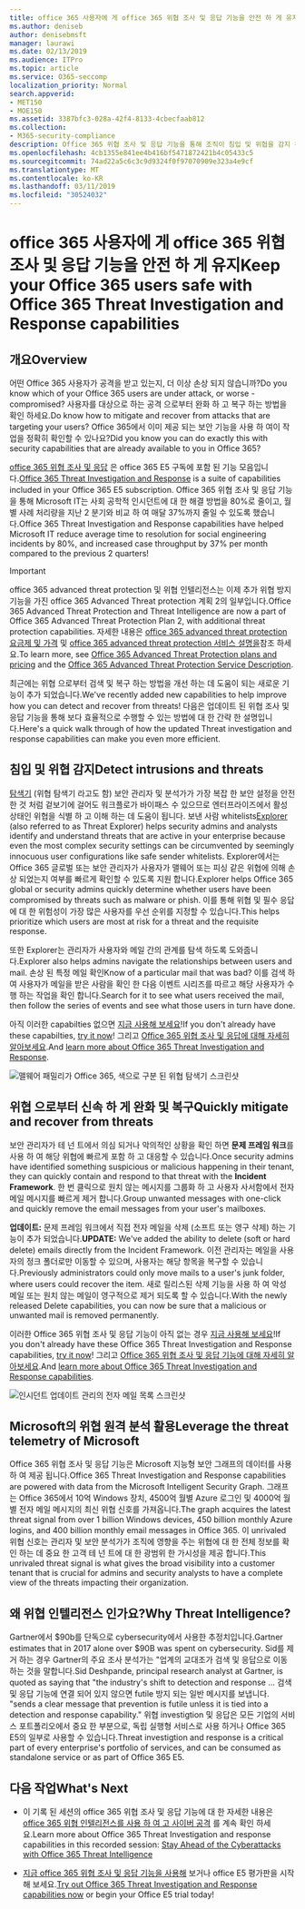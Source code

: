 ```yaml
---
title: office 365 사용자에 게 office 365 위협 조사 및 응답 기능을 안전 하 게 유지
ms.author: deniseb
author: denisebmsft
manager: laurawi
ms.date: 02/13/2019
ms.audience: ITPro
ms.topic: article
ms.service: O365-seccomp
localization_priority: Normal
search.appverid:
- MET150
- MOE150
ms.assetid: 3387bfc3-028a-42f4-8133-4cbecfaab812
ms.collection:
- M365-security-compliance
description: Office 365 위협 조사 및 응답 기능을 통해 조직이 침입 및 위협을 감지 하 고 위협 으로부터 신속 하 게 완화 및 복구할 수 있는 방법을 알아봅니다.
ms.openlocfilehash: 4cb1355e841ee4b416bf5471872421b4c05433c5
ms.sourcegitcommit: 74ad22a5c6c3c9d9324f0f97070909e323a4e9cf
ms.translationtype: MT
ms.contentlocale: ko-KR
ms.lasthandoff: 03/11/2019
ms.locfileid: "30524032"
---
```

# <a name="keep-your-office-365-users-safe-with-office-365-threat-investigation-and-response-capabilities"></a><span data-ttu-id="0ce7a-103">office 365 사용자에 게 office 365 위협 조사 및 응답 기능을 안전 하 게 유지</span><span class="sxs-lookup"><span data-stu-id="0ce7a-103">Keep your Office 365 users safe with Office 365 Threat Investigation and Response capabilities</span></span>

## <a name="overview"></a><span data-ttu-id="0ce7a-104">개요</span><span class="sxs-lookup"><span data-stu-id="0ce7a-104">Overview</span></span>

<span data-ttu-id="0ce7a-105">어떤 Office 365 사용자가 공격을 받고 있는지, 더 이상 손상 되지 않습니까?</span><span class="sxs-lookup"><span data-stu-id="0ce7a-105">Do you know which of your Office 365 users are under attack, or worse - compromised?</span></span> <span data-ttu-id="0ce7a-106">사용자를 대상으로 하는 공격 으로부터 완화 하 고 복구 하는 방법을 확인 하세요.</span><span class="sxs-lookup"><span data-stu-id="0ce7a-106">Do know how to mitigate and recover from attacks that are targeting your users?</span></span> <span data-ttu-id="0ce7a-107">Office 365에서 이미 제공 되는 보안 기능을 사용 하 여이 작업을 정확히 확인할 수 있나요?</span><span class="sxs-lookup"><span data-stu-id="0ce7a-107">Did you know you can do exactly this with security capabilities that are already available to you in Office 365?</span></span> 
  
<span data-ttu-id="0ce7a-108">[office 365 위협 조사 및 응답](office-365-ti.md) 은 office 365 E5 구독에 포함 된 기능 모음입니다.</span><span class="sxs-lookup"><span data-stu-id="0ce7a-108">[Office 365 Threat Investigation and Response](office-365-ti.md) is a suite of capabilities included in your Office 365 E5 subscription.</span></span> <span data-ttu-id="0ce7a-109">Office 365 위협 조사 및 응답 기능을 통해 Microsoft IT는 사회 공학적 인시던트에 대 한 해결 방법을 80%로 줄이고, 월별 사례 처리량을 지난 2 분기와 비교 하 여 매달 37%까지 줄일 수 있도록 했습니다.</span><span class="sxs-lookup"><span data-stu-id="0ce7a-109">Office 365 Threat Investigation and Response capabilities have helped Microsoft IT reduce average time to resolution for social engineering incidents by 80%, and increased case throughput by 37% per month compared to the previous 2 quarters!</span></span> 

> [!IMPORTANT]
> <span data-ttu-id="0ce7a-110">office 365 advanced threat protection 및 위협 인텔리전스는 이제 추가 위협 방지 기능을 가진 office 365 Advanced Threat protection 계획 2의 일부입니다.</span><span class="sxs-lookup"><span data-stu-id="0ce7a-110">Office 365 Advanced Threat Protection and Threat Intelligence are now a part of Office 365 Advanced Threat Protection Plan 2, with additional threat protection capabilities.</span></span> <span data-ttu-id="0ce7a-111">자세한 내용은 [office 365 advanced threat protection 요금제 및 가격](https://products.office.com/exchange/advance-threat-protection) 및 [office 365 advanced threat protection 서비스 설명을](https://docs.microsoft.com/office365/servicedescriptions/office-365-advanced-threat-protection-service-description)참조 하세요.</span><span class="sxs-lookup"><span data-stu-id="0ce7a-111">To learn more, see [Office 365 Advanced Threat Protection plans and pricing](https://products.office.com/exchange/advance-threat-protection) and the [Office 365 Advanced Threat Protection Service Description](https://docs.microsoft.com/office365/servicedescriptions/office-365-advanced-threat-protection-service-description).</span></span>
  
<span data-ttu-id="0ce7a-112">최근에는 위협 으로부터 검색 및 복구 하는 방법을 개선 하는 데 도움이 되는 새로운 기능이 추가 되었습니다.</span><span class="sxs-lookup"><span data-stu-id="0ce7a-112">We've recently added new capabilities to help improve how you can detect and recover from threats!</span></span> <span data-ttu-id="0ce7a-113">다음은 업데이트 된 위협 조사 및 응답 기능을 통해 보다 효율적으로 수행할 수 있는 방법에 대 한 간략 한 설명입니다.</span><span class="sxs-lookup"><span data-stu-id="0ce7a-113">Here's a quick walk through of how the updated Threat investigation and response capabilities can make you even more efficient.</span></span>
  
## <a name="detect-intrusions-and-threats"></a><span data-ttu-id="0ce7a-114">침입 및 위협 감지</span><span class="sxs-lookup"><span data-stu-id="0ce7a-114">Detect intrusions and threats</span></span>

<span data-ttu-id="0ce7a-115">[탐색기](use-explorer-in-security-and-compliance.md) (위협 탐색기 라고도 함) 보안 관리자 및 분석가가 가장 복잡 한 보안 설정을 안전한 것 처럼 겉보기에 걸어도 워크플로가 바이패스 수 있으므로 엔터프라이즈에서 활성 상태인 위협을 식별 하 고 이해 하는 데 도움이 됩니다. 보낸 사람 whitelists</span><span class="sxs-lookup"><span data-stu-id="0ce7a-115">[Explorer](use-explorer-in-security-and-compliance.md) (also referred to as Threat Explorer) helps security admins and analysts identify and understand threats that are active in your enterprise because even the most complex security settings can be circumvented by seemingly innocuous user configurations like safe sender whitelists.</span></span> <span data-ttu-id="0ce7a-116">Explorer에서는 Office 365 글로벌 또는 보안 관리자가 사용자가 맬웨어 또는 피싱 같은 위협에 의해 손상 되었는지 여부를 빠르게 확인할 수 있도록 지원 합니다.</span><span class="sxs-lookup"><span data-stu-id="0ce7a-116">Explorer helps Office 365 global or security admins quickly determine whether users have been compromised by threats such as malware or phish.</span></span> <span data-ttu-id="0ce7a-117">이를 통해 위협 및 필수 응답에 대 한 위험성이 가장 많은 사용자를 우선 순위를 지정할 수 있습니다.</span><span class="sxs-lookup"><span data-stu-id="0ce7a-117">This helps prioritize which users are most at risk for a threat and the requisite response.</span></span> 
  
<span data-ttu-id="0ce7a-118">또한 Explorer는 관리자가 사용자와 메일 간의 관계를 탐색 하도록 도와줍니다.</span><span class="sxs-lookup"><span data-stu-id="0ce7a-118">Explorer also helps admins navigate the relationships between users and mail.</span></span> <span data-ttu-id="0ce7a-119">손상 된 특정 메일 확인</span><span class="sxs-lookup"><span data-stu-id="0ce7a-119">Know of a particular mail that was bad?</span></span> <span data-ttu-id="0ce7a-120">이를 검색 하 여 사용자가 메일을 받은 사람을 확인 한 다음 이벤트 시리즈를 따르고 해당 사용자가 수행 하는 작업을 확인 합니다.</span><span class="sxs-lookup"><span data-stu-id="0ce7a-120">Search for it to see what users received the mail, then follow the series of events and see what those users in turn have done.</span></span>

<span data-ttu-id="0ce7a-121">아직 이러한 capabilties 없으면 [지금 사용해 보세요](https://aka.ms/tryo365threatintel3)!</span><span class="sxs-lookup"><span data-stu-id="0ce7a-121">If you don't already have these capabilties, [try it now](https://aka.ms/tryo365threatintel3)!</span></span> <span data-ttu-id="0ce7a-122">그리고 [Office 365 위협 조사 및 응답에 대해 자세히 알아보세요](https://aka.ms/readmoreabouto365threatintel).</span><span class="sxs-lookup"><span data-stu-id="0ce7a-122">And [learn more about Office 365 Threat Investigation and Response](https://aka.ms/readmoreabouto365threatintel).</span></span>
  
![맬웨어 패밀리가 Office 365, 색으로 구분 된 위협 탐색기 스크린샷](media/591338dd-252a-437d-b5f2-87aa42e74b0c.png)
  
## <a name="quickly-mitigate-and-recover-from-threats"></a><span data-ttu-id="0ce7a-124">위협 으로부터 신속 하 게 완화 및 복구</span><span class="sxs-lookup"><span data-stu-id="0ce7a-124">Quickly mitigate and recover from threats</span></span>

<span data-ttu-id="0ce7a-125">보안 관리자가 테 넌 트에서 의심 되거나 악의적인 상황을 확인 하면 **문제 프레임 워크**를 사용 하 여 해당 위협에 빠르게 포함 하 고 대응할 수 있습니다.</span><span class="sxs-lookup"><span data-stu-id="0ce7a-125">Once security admins have identified something suspicious or malicious happening in their tenant, they can quickly contain and respond to that threat with the **Incident Framework**.</span></span> <span data-ttu-id="0ce7a-126">한 번 클릭으로 원치 않는 메시지를 그룹화 하 고 사용자 사서함에서 전자 메일 메시지를 빠르게 제거 합니다.</span><span class="sxs-lookup"><span data-stu-id="0ce7a-126">Group unwanted messages with one-click and quickly remove the email messages from your user's mailboxes.</span></span> 
  
 <span data-ttu-id="0ce7a-127">**업데이트:** 문제 프레임 워크에서 직접 전자 메일을 삭제 (소프트 또는 영구 삭제) 하는 기능이 추가 되었습니다.</span><span class="sxs-lookup"><span data-stu-id="0ce7a-127">**UPDATE:** We've added the ability to delete (soft or hard delete) emails directly from the Incident Framework.</span></span> <span data-ttu-id="0ce7a-128">이전 관리자는 메일을 사용자의 정크 폴더로만 이동할 수 있으며, 사용자는 해당 항목을 복구할 수 있습니다.</span><span class="sxs-lookup"><span data-stu-id="0ce7a-128">Previously administrators could only move mails to a user's junk folder, where users could recover the item.</span></span> <span data-ttu-id="0ce7a-129">새로 릴리스된 삭제 기능을 사용 하 여 악성 메일 또는 원치 않는 메일이 영구적으로 제거 되도록 할 수 있습니다.</span><span class="sxs-lookup"><span data-stu-id="0ce7a-129">With the newly released Delete capabilities, you can now be sure that a malicious or unwanted mail is removed permanently.</span></span> 
  
<span data-ttu-id="0ce7a-130">이러한 Office 365 위협 조사 및 응답 기능이 아직 없는 경우 [지금 사용해 보세요](https://aka.ms/tryo365threatintel3)!</span><span class="sxs-lookup"><span data-stu-id="0ce7a-130">If you don't already have these Office 365 Threat Investigation and Response capabilities, [try it now](https://aka.ms/tryo365threatintel3)!</span></span> <span data-ttu-id="0ce7a-131">그리고 [Office 365 위협 조사 및 응답 기능에 대해 자세히 알아보세요](https://aka.ms/readmoreabouto365threatintel).</span><span class="sxs-lookup"><span data-stu-id="0ce7a-131">And [learn more about Office 365 Threat Investigation and Response capabilities](https://aka.ms/readmoreabouto365threatintel).</span></span>
  
![인시던트 업데이트 관리의 전자 메일 목록 스크린샷](media/9d8452d3-d8d2-4b26-81f9-76396e08dd17.png)
  
## <a name="leverage-the-threat-telemetry-of-microsoft"></a><span data-ttu-id="0ce7a-133">Microsoft의 위협 원격 분석 활용</span><span class="sxs-lookup"><span data-stu-id="0ce7a-133">Leverage the threat telemetry of Microsoft</span></span>

<span data-ttu-id="0ce7a-134">Office 365 위협 조사 및 응답 기능은 Microsoft 지능형 보안 그래프의 데이터를 사용 하 여 제공 됩니다.</span><span class="sxs-lookup"><span data-stu-id="0ce7a-134">Office 365 Threat Investigation and Response capabilities are powered with data from the Microsoft Intelligent Security Graph.</span></span> <span data-ttu-id="0ce7a-135">그래프는 Office 365에서 10억 Windows 장치, 4500억 월별 Azure 로그인 및 4000억 월별 전자 메일 메시지의 최신 위협 신호를 가져옵니다.</span><span class="sxs-lookup"><span data-stu-id="0ce7a-135">The graph acquires the latest threat signal from over 1 billion Windows devices, 450 billion monthly Azure logins, and 400 billion monthly email messages in Office 365.</span></span> <span data-ttu-id="0ce7a-136">이 unrivaled 위협 신호는 관리자 및 보안 분석가가 조직에 영향을 주는 위협에 대 한 전체 정보를 확인 하는 데 중요 한 고객 테 넌 트에 대 한 광범위 한 가시성을 제공 합니다.</span><span class="sxs-lookup"><span data-stu-id="0ce7a-136">This unrivaled threat signal is what gives the broad visibility into a customer tenant that is crucial for admins and security analysts to have a complete view of the threats impacting their organization.</span></span> 
  
   
## <a name="why-threat-intelligence"></a><span data-ttu-id="0ce7a-137">왜 위협 인텔리전스 인가요?</span><span class="sxs-lookup"><span data-stu-id="0ce7a-137">Why Threat Intelligence?</span></span>

<span data-ttu-id="0ce7a-138">Gartner에서 $90b를 단독으로 cybersecurity에서 사용한 추정치입니다.</span><span class="sxs-lookup"><span data-stu-id="0ce7a-138">Gartner estimates that in 2017 alone over $90B was spent on cybersecurity.</span></span> <span data-ttu-id="0ce7a-139">Sid를 제거 하는 경우 Gartner의 주요 조사 분석가는 "업계의 교대조가 검색 및 응답으로 이동 하는 것을 말합니다.</span><span class="sxs-lookup"><span data-stu-id="0ce7a-139">Sid Deshpande, principal research analyst at Gartner, is quoted as saying that "the industry's shift to detection and response …</span></span> <span data-ttu-id="0ce7a-140">검색 및 응답 기능에 연결 되어 있지 않으면 futile 방지 되는 일반 메시지를 보냅니다. "</span><span class="sxs-lookup"><span data-stu-id="0ce7a-140">sends a clear message that prevention is futile unless it is tied into a detection and response capability."</span></span> <span data-ttu-id="0ce7a-141">위협 investigtion 및 응답은 모든 기업의 서비스 포트폴리오에서 중요 한 부분으로, 독립 실행형 서비스로 사용 하거나 Office 365 E5의 일부로 사용할 수 있습니다.</span><span class="sxs-lookup"><span data-stu-id="0ce7a-141">Threat investigtion and response is a critical part of every enterprise's portfolio of services, and can be consumed as standalone service or as part of Office 365 E5.</span></span>
  
## <a name="whats-next"></a><span data-ttu-id="0ce7a-142">다음 작업</span><span class="sxs-lookup"><span data-stu-id="0ce7a-142">What's Next</span></span>

- <span data-ttu-id="0ce7a-143">이 기록 된 세션의 office 365 위협 조사 및 응답 기능에 대 한 자세한 내용은 [office 365 위협 인텔리전스를 사용 하 여 고 사이버 공격](https://myignite.microsoft.com/videos/53723) 를 계속 확인 하세요.</span><span class="sxs-lookup"><span data-stu-id="0ce7a-143">Learn more about Office 365 Threat Investigation and response capabilities  in this recorded session: [Stay Ahead of the Cyberattacks with Office 365 Threat Intelligence](https://myignite.microsoft.com/videos/53723)</span></span>
    
- <span data-ttu-id="0ce7a-144">[지금 office 365 위협 조사 및 응답 기능을 사용해](https://aka.ms/tryo365threatintel3) 보거나 office E5 평가판을 시작 해 보세요.</span><span class="sxs-lookup"><span data-stu-id="0ce7a-144">[Try out Office 365 Threat Investigation and Response capabilities now](https://aka.ms/tryo365threatintel3) or begin your Office E5 trial today!</span></span> 
    

